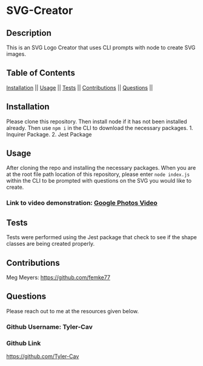 # SVG-Creator
  
  ## Description
  This is an SVG Logo Creator that uses CLI prompts with node to create SVG images.
  ## Table of Contents
[Installation](#installation) ||
 [Usage](#usage) ||
 [Tests](#tests) ||
 [Contributions](#contributions) ||
 [Questions](#questions) || 

  ## Installation
  Please clone this repository. Then install node if it has not been installed already. Then use `npm i` in the CLI to download the necessary packages. 1. Inquirer Package. 2. Jest Package

  ## Usage
  After cloning the repo and installing the necessary packages. When you are at the root file path location of this repository, please enter `node index.js` within the CLI to be prompted with questions on the SVG you would like to create.
  
  ### Link to video demonstration: [Google Photos Video](https://photos.app.goo.gl/ss8foH7aWKXVccHv6)
  ## Tests
  Tests were performed using the Jest package that check to see if the shape classes are being created properly.

  ## Contributions
  Meg Meyers: https://github.com/femke77

  ## Questions
  Please reach out to me at the resources given below. 

 ###  Github Username: Tyler-Cav 
 ### Github Link 
 https://github.com/Tyler-Cav

